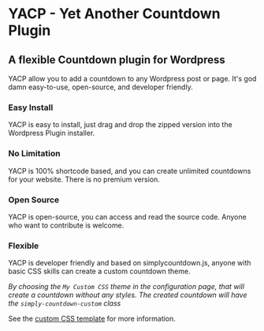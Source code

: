 # YACP - Yet Another Countdown Plugin
## A flexible Countdown plugin for Wordpress

YACP allow you to add a countdown to any Wordpress post or page.
It's god damn easy-to-use, open-source, and developer friendly.

### Easy Install
YACP is easy to install, just drag and drop the zipped version 
into the Wordpress Plugin installer.

### No Limitation
YACP is 100% shortcode based, and you can create unlimited 
countdowns for your website. There is no premium version.

### Open Source
YACP is open-source, you can access and read the source code. 
Anyone who want to contribute is welcome.

### Flexible
YACP is developer friendly and based on simplycountdown.js, anyone with basic 
CSS skills can create a custom countdown theme.

*By choosing the `My Custom CSS` theme in the configuration page, 
that will create a countdown without any styles. The created countdown will have the
`simply-countdown-custom` class*

See the [custom CSS template](https://gist.github.com/VincentLoy/60e85332452598b276e9f1162ed2f055)
for more information.